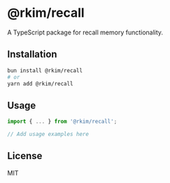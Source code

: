 # @rkim/recall

A TypeScript package for recall memory functionality.

## Installation

```bash
bun install @rkim/recall
# or
yarn add @rkim/recall
```

## Usage

```typescript
import { ... } from '@rkim/recall';

// Add usage examples here
```

## License

MIT 
